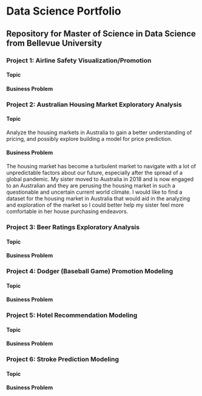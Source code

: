 # Data Science Portfolio

## Repository for Master of Science in Data Science from Bellevue University

### Project 1: Airline Safety Visualization/Promotion
#### Topic
#### Business Problem

### Project 2: Australian Housing Market Exploratory Analysis
#### Topic
Analyze the housing markets in Australia to gain a better understanding of pricing, and possibly explore building a model for price prediction.
#### Business Problem
The housing market has become a turbulent market to navigate with a lot of unpredictable factors about our future, especially after the spread of a global pandemic. My sister moved to Australia in 2018 and is now engaged to an Australian and they are perusing the housing market in such a questionable and uncertain current world climate. I would like to find a dataset for the housing market in Australia that would aid in the analyzing and exploration of the market so I could better help my sister feel more comfortable in her house purchasing endeavors.

### Project 3: Beer Ratings Exploratory Analysis
#### Topic
#### Business Problem

### Project 4: Dodger (Baseball Game) Promotion Modeling
#### Topic
#### Business Problem

### Project 5: Hotel Recommendation Modeling
#### Topic
#### Business Problem

### Project 6: Stroke Prediction Modeling
#### Topic
#### Business Problem
